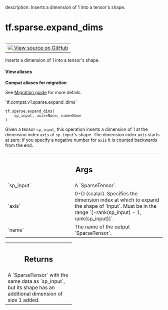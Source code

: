 description: Inserts a dimension of 1 into a tensor's shape.

<div itemscope itemtype="http://developers.google.com/ReferenceObject">
<meta itemprop="name" content="tf.sparse.expand_dims" />
<meta itemprop="path" content="Stable" />
</div>

# tf.sparse.expand_dims

<!-- Insert buttons and diff -->

<table class="tfo-notebook-buttons tfo-api nocontent" align="left">
<td>
  <a target="_blank" href="https://github.com/tensorflow/tensorflow/blob/r2.2/tensorflow/python/ops/sparse_ops.py#L127-L180">
    <img src="https://www.tensorflow.org/images/GitHub-Mark-32px.png" />
    View source on GitHub
  </a>
</td>
</table>



Inserts a dimension of 1 into a tensor's shape.

<section class="expandable">
  <h4 class="showalways">View aliases</h4>
  <p>
<b>Compat aliases for migration</b>
<p>See
<a href="https://www.tensorflow.org/guide/migrate">Migration guide</a> for
more details.</p>
<p>`tf.compat.v1.sparse.expand_dims`</p>
</p>
</section>

<pre class="devsite-click-to-copy prettyprint lang-py tfo-signature-link">
<code>tf.sparse.expand_dims(
    sp_input, axis=None, name=None
)
</code></pre>



<!-- Placeholder for "Used in" -->

Given a tensor `sp_input`, this operation inserts a dimension of 1 at the
dimension index `axis` of `sp_input`'s shape. The dimension index `axis`
starts at zero; if you specify a negative number for `axis` it is counted
backwards from the end.

<!-- Tabular view -->
 <table class="responsive fixed orange">
<colgroup><col width="214px"><col></colgroup>
<tr><th colspan="2"><h2 class="add-link">Args</h2></th></tr>

<tr>
<td>
`sp_input`
</td>
<td>
A `SparseTensor`.
</td>
</tr><tr>
<td>
`axis`
</td>
<td>
0-D (scalar). Specifies the dimension index at which to expand the
shape of `input`. Must be in the range `[-rank(sp_input) - 1,
rank(sp_input)]`.
</td>
</tr><tr>
<td>
`name`
</td>
<td>
The name of the output `SparseTensor`.
</td>
</tr>
</table>



<!-- Tabular view -->
 <table class="responsive fixed orange">
<colgroup><col width="214px"><col></colgroup>
<tr><th colspan="2"><h2 class="add-link">Returns</h2></th></tr>
<tr class="alt">
<td colspan="2">
A `SparseTensor` with the same data as `sp_input`, but its shape has an
additional dimension of size 1 added.
</td>
</tr>

</table>

